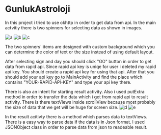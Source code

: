 # GunlukAstroloji
In this project i tried to use okhttp in order to get data from api.
In the main actvitiy there is two spinners for selecting data as shown in images.

![a](https://user-images.githubusercontent.com/93763631/183501783-efdf6a14-3f9f-40dd-823c-b5aede0e1399.jpg)
![b](https://user-images.githubusercontent.com/93763631/183501780-4dd197e8-cb29-49a3-911d-b014717fb885.jpg)
![c](https://user-images.githubusercontent.com/93763631/183501785-d8c56d2a-dca5-4ee3-835d-bc59ce9be154.jpg)

The two spinners' items are designed with custom background which you can determine the color of text or the size instead of using default layout.

After selecting sign and day you should click "GO" button in order to get data from rapid api. Since rapid api key is uniqe for user i deleted my rapid api key. You should create a rapid api key for using that api. After that you should add your api key go to MainActivity and find the place which contains "YOUR-RAPİD-APİ-KEY" and type your api key there.

There is also an intent for starting result activity. Also i used putExtra method in order to transfer the data which i get from rapid api to result activity.
There is there textViews inside scrollView because most probably the size of data that we get will be huge for screen size.
![d](https://user-images.githubusercontent.com/93763631/183503487-259563a0-b2b6-4fdb-bc35-3b6b68888351.jpg)
![e](https://user-images.githubusercontent.com/93763631/183503495-f9b8fd2b-3cd7-463c-93cc-291ee9486166.jpg)

In the result acitivty there is a method which parses data to textViews. There is a easy way to parse data if the data is in Json format.
I used JSONObject class in order to parse data from json to readeable result.
